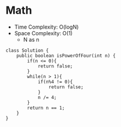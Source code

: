 # Math
* Time Complexity: O(logN)
* Space Complexity: O(1)
    * N as n
```
class Solution {
    public boolean isPowerOfFour(int n) {
        if(n <= 0){
            return false;
        }
        while(n > 1){
            if(n%4 != 0){
                return false;
            }
            n /= 4;
        }
        return n == 1;
    }
}
```